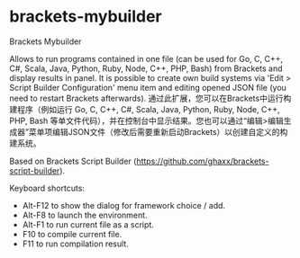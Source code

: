 brackets-mybuilder
=======================
Brackets Mybuilder

Allows to run programs contained in one file (can be used for Go, C, C++, C#, Scala, Java, Python, Ruby, Node, C++, PHP, Bash) from Brackets and display results in panel.
It is possible to create own build systems via 'Edit > Script Builder Configuration' menu item and editing opened JSON file (you need to restart Brackets afterwards). 
通过此扩展，您可以在Brackets中运行构建程序（例如运行 Go, C, C++, C#, Scala, Java, Python, Ruby, Node, C++, PHP, Bash 等单文件代码），并在控制台中显示结果。您也可以通过“编辑>编辑生成器”菜单项编辑JSON文件（修改后需要重新启动Brackets）以创建自定义的构建系统。

Based on Brackets Script Builder (https://github.com/ghaxx/brackets-script-builder). 

Keyboard shortcuts: 
 * Alt-F12 to show the dialog for framework choice / add.
 * Alt-F8 to launch the environment.
 * Alt-F1 to run current file as a script. 
 * F10 to compile current file. 
 * F11 to run compilation result. 
 